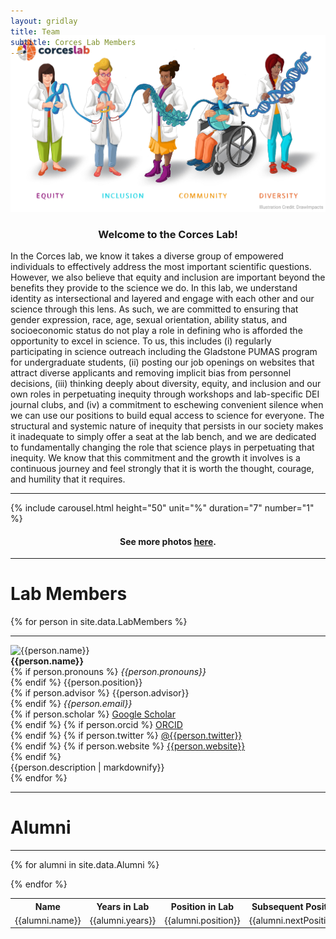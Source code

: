 ```yaml
---
layout: gridlay
title: Team
subtitle: Corces Lab Members
---
```


<div class="clear"></div>

<div class="container" style="margin-top:-50px">
  <div class="jumbotron jumbotron-correct">
      <img src="/img/CorcesLab_DEI-Illustration_DrawImpacts_WithLogo.jpg" alt="The Corces Lab @ The Gladstone Institute For Neurological Disease"><br>
      <h3 style="text-align:center"> Welcome to the Corces Lab!</h3>
      <p style="font-size:14px;margin-top:10px">
        In the Corces lab, we know it takes a diverse group of empowered individuals to effectively address the most important scientific questions. However, we also believe that equity and inclusion are important beyond the benefits they provide to the science we do. In this lab, we understand identity as intersectional and layered and engage with each other and our science through this lens. As such, we are committed to ensuring that gender expression, race, age, sexual orientation, ability status, and socioeconomic status do not play a role in defining who is afforded the opportunity to excel in science. To us, this includes (i) regularly participating in science outreach including the Gladstone PUMAS program for undergraduate students, (ii) posting our job openings on websites that attract diverse applicants and removing implicit bias from personnel decisions, (iii) thinking deeply about diversity, equity, and inclusion and our own roles in perpetuating inequity through workshops and lab-specific DEI journal clubs, and (iv) a commitment to eschewing convenient silence when we can use our positions to build equal access to science for everyone. The structural and systemic nature of inequity that persists in our society makes it inadequate to simply offer a seat at the lab bench, and we are dedicated to fundamentally changing the role that science plays in perpetuating that inequity. We know that this commitment and the growth it involves is a continuous journey and feel strongly that it is worth the thought, courage, and humility that it requires.
      </p>
  </div>
</div>


<hr>
{% include carousel.html height="50" unit="%" duration="7" number="1" %}
<h4 style="text-align: center;">See more photos <a href="/pages/Photos/">here</a>.</h4>
<hr>

# **Lab Members**
{% for person in site.data.LabMembers %}
<hr>
<!-- The paddingtop and margin-top edits allow anchors to link properly. -->
<div id = "{{person.name}}" class="row" style="padding-top: 60px; margin-top: -60px;">
    <div class="col-sm-3">
        <img class="img-responsive" src="{{person.image}}" {% if person.altimage %} onmouseover="this.src='{{person.altimage}}';" onmouseout="this.src='{{person.image}}';" {% endif %} alt="{{person.name}}"><br>
        <strong>{{person.name}}</strong> <br>
        {% if person.pronouns %}
           <em>{{person.pronouns}}</em> <br>
        {% endif %}
        {{person.position}} <br>
        {% if person.advisor %}
           {{person.advisor}}<br>
        {% endif %}
        <em>{{person.email}}</em> <br>
        {% if person.scholar %}
          <a href= "http://scholar.google.com/citations?user={{person.scholar}}"><span class="fa fa-graduation-cap" aria-hidden="true"></span> Google Scholar </a> <br>
        {% endif %}
        {% if person.orcid %}
          <a href= "https://orcid.org/{{person.orcid}}"><span class="fa fa-book" aria-hidden="true"></span> ORCID </a> <br>
        {% endif %}
        {% if person.twitter %}
          <a href= "http://twitter.com/{{person.twitter}}"><span class="fab fa-twitter" aria-hidden="true"></span> @{{person.twitter}} </a> <br>
        {% endif %}
        {% if person.website %}
          <a href= "{{person.website}}"><span class="fa fa-rss" aria-hidden="true"></span> {{person.website}} </a> <br>
        {% endif %}
    </div>
    <div class="col-sm-8" style="text-align: justify">
        {{person.description | markdownify}}
    </div>
</div>
{% endfor %}

<hr>

# **Alumni**
<hr>
<table>
  <tr>
    <th>Name</th>
    <th>Years in Lab</th>
    <th>Position in Lab</th>
    <th>Subsequent Position</th>
  </tr>

  {% for alumni in site.data.Alumni %}

  <tr>
    <td>{{alumni.name}}</td>
    <td>{{alumni.years}}</td>
    <td>{{alumni.position}}</td>
    <td>{{alumni.nextPosition}}</td>
  </tr>

  {% endfor %}
</table>
